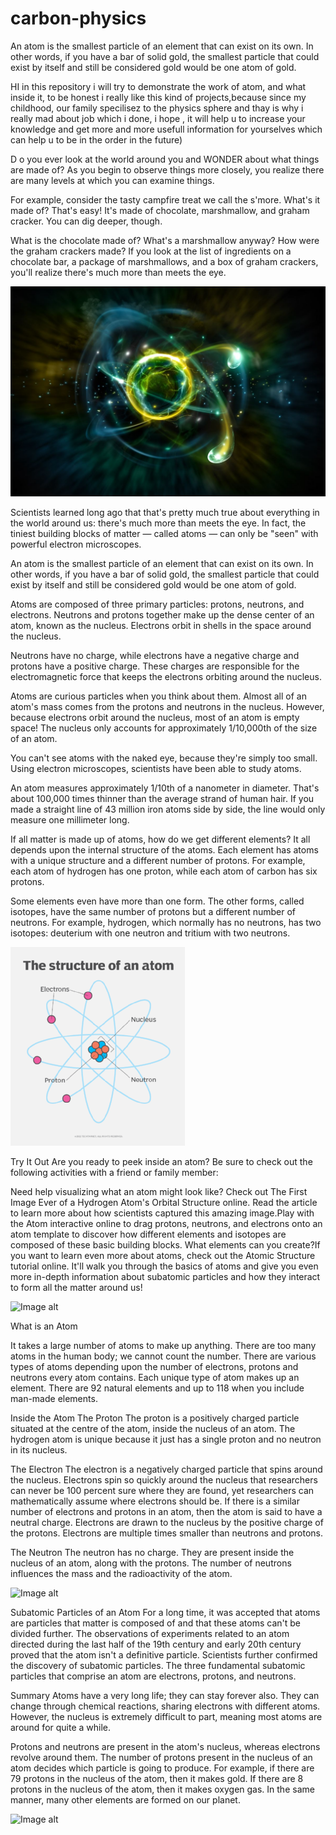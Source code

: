 # carbon-physics
An atom is the smallest particle of an element that can exist on its own. In other words, if you have a bar of solid gold, the smallest particle that could exist by itself and still be considered gold would be one atom of gold.

HI in this repository i will try to demonstrate the work of atom, and what inside it, to be honest i really like this kind of projects,because since my childhood,
our family specilisez to the physics sphere and thay is why i really mad about job which i done, i hope , it will help u to increase your knowledge and get more and more
usefull information for yourselves which can help u to be in the order in the future)

D
o you ever look at the world around you and WONDER about what things are made of? As you begin to observe things more closely, you realize there are many levels at which you can examine things.

For example, consider the tasty campfire treat we call the s'more. What's it made of? That's easy! It's made of chocolate, marshmallow, and graham cracker. You can dig deeper, though.

What is the chocolate made of? What's a marshmallow anyway? How were the graham crackers made? If you look at the list of ingredients on a chocolate bar, a package of marshmallows, and a box of graham crackers, you'll realize there's much more than meets the eye.

![Image alt](https://github.com/AndyMagwayer/carbon-physics/blob/main/atom-2.jpg)

Scientists learned long ago that that's pretty much true about everything in the world around us: there's much more than meets the eye. In fact, the tiniest building blocks of matter — called atoms — can only be "seen" with powerful electron microscopes.

An atom is the smallest particle of an element that can exist on its own. In other words, if you have a bar of solid gold, the smallest particle that could exist by itself and still be considered gold would be one atom of gold.

Atoms are composed of three primary particles: protons, neutrons, and electrons. Neutrons and protons together make up the dense center of an atom, known as the nucleus. Electrons orbit in shells in the space around the nucleus.

Neutrons have no charge, while electrons have a negative charge and protons have a positive charge. These charges are responsible for the electromagnetic force that keeps the electrons orbiting around the nucleus.

Atoms are curious particles when you think about them. Almost all of an atom's mass comes from the protons and neutrons in the nucleus. However, because electrons orbit around the nucleus, most of an atom is empty space! The nucleus only accounts for approximately 1/10,000th of the size of an atom.

You can't see atoms with the naked eye, because they're simply too small. Using electron microscopes, scientists have been able to study atoms.

An atom measures approximately 1/10th of a nanometer in diameter. That's about 100,000 times thinner than the average strand of human hair. If you made a straight line of 43 million iron atoms side by side, the line would only measure one millimeter long.

If all matter is made up of atoms, how do we get different elements? It all depends upon the internal structure of the atoms. Each element has atoms with a unique structure and a different number of protons. For example, each atom of hydrogen has one proton, while each atom of carbon has six protons.

Some elements even have more than one form. The other forms, called isotopes, have the same number of protons but a different number of neutrons. For example, hydrogen, which normally has no neutrons, has two isotopes: deuterium with one neutron and tritium with two neutrons.



![Image alt](https://github.com/AndyMagwayer/carbon-physics/blob/main/atom1.png)


Try It Out
Are you ready to peek inside an atom? Be sure to check out the following activities with a friend or family member:

Need help visualizing what an atom might look like? Check out The First Image Ever of a Hydrogen Atom's Orbital Structure online. Read the article to learn more about how scientists captured this amazing image.Play with the Atom interactive online to drag protons, neutrons, and electrons onto an atom template to discover how different elements and isotopes are composed of these basic building blocks. What elements can you create?If you want to learn even more about atoms, check out the Atomic Structure tutorial online. It'll walk you through the basics of atoms and give you even more in-depth information about subatomic particles and how they interact to form all the matter around us!

![Image alt](https://github.com/{username}/{repository}/raw/{branch}/{path}/image.png)

What is an Atom 


It takes a large number of atoms to make up anything. There are too many atoms in the human body; we cannot count the number. There are various types of atoms depending upon the number of electrons, protons and neutrons every atom contains. Each unique type of atom makes up an element. There are 92 natural elements and up to 118 when you include man-made elements.


Inside the Atom
The Proton
The proton is a positively charged particle situated at the centre of the atom, inside the nucleus of an atom. The hydrogen atom is unique because it just has a single proton and no neutron in its nucleus.


The Electron
The electron is a negatively charged particle that spins around the nucleus. Electrons spin so quickly around the nucleus that researchers can never be 100 percent sure where they are found, yet researchers can mathematically assume where electrons should be. If there is a similar number of electrons and protons in an atom, then the atom is said to have a neutral charge. Electrons are drawn to the nucleus by the positive charge of the protons. Electrons are multiple times smaller than neutrons and protons. 


The Neutron
The neutron has no charge. They are present inside the nucleus of an atom, along with the protons. The number of neutrons influences the mass and the radioactivity of the atom.


![Image alt](https://github.com/{username}/{repository}/raw/{branch}/{path}/image.png)


Subatomic Particles of an Atom
For a long time, it was accepted that atoms are particles that matter is composed of and that these atoms can't be divided further. The observations of experiments related to an atom directed during the last half of the 19th century and early 20th century proved that the atom isn't a definitive particle. Scientists further confirmed the discovery of subatomic particles. The three fundamental subatomic particles that comprise an atom are electrons, protons, and neutrons.


Summary
Atoms have a very long life; they can stay forever also. They can change through chemical reactions, sharing electrons with different atoms. However, the nucleus is extremely difficult to part, meaning most atoms are around for quite a while.


Protons and neutrons are present in the atom's nucleus, whereas electrons revolve around them. The number of protons present in the nucleus of an atom decides which particle is going to produce. For example, if there are 79 protons in the nucleus of the atom, then it makes gold. If there are 8 protons in the nucleus of the atom, then it makes oxygen gas. In the same manner, many other elements are formed on our planet.


![Image alt](https://github.com/{username}/{repository}/raw/{branch}/{path}/image.png)
